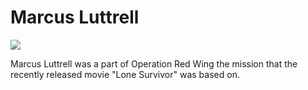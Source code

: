 <h1> Marcus Luttrell</h2>

<img src="https://i.pinimg.com/236x/21/d0/3f/21d03f654325f3a930d30a8db4901f15--marcus-luttrell-us-navy-seals.jpg">
<p> Marcus Luttrell was a part of Operation Red Wing the mission that the recently released movie "Lone Survivor" was based on.</p>
